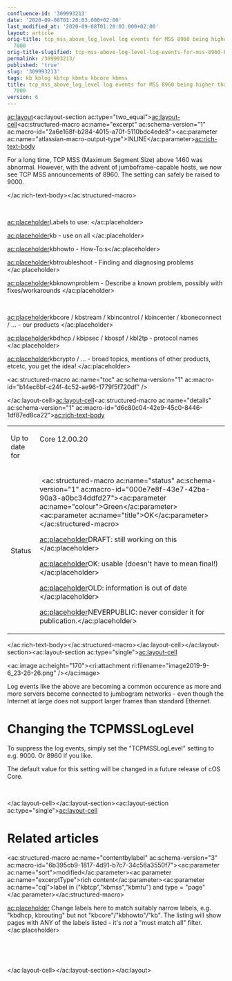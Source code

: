 ```yaml
---
confluence-id: '309993213'
date: '2020-09-08T01:20:03.000+02:00'
last_modified_at: '2020-09-08T01:20:03.000+02:00'
layout: article
orig-title: tcp_mss_above_log_level log events for MSS 8960 being higher than TCPMSSLogLevel
  7000
orig-title-slugified: tcp-mss-above-log-level-log-events-for-mss-8960-being-higher-than-tcpmssloglevel-7000
permalink: /309993213/
published: 'true'
slug: '309993213'
tags: kb kblog kbtcp kbmtu kbcore kbmss
title: tcp_mss_above_log_level log events for MSS 8960 being higher than TCPMSSLogLevel
  7000
version: 6
---
```


<ac:layout><ac:layout-section ac:type="two_equal"><ac:layout-cell><ac:structured-macro ac:name="excerpt" ac:schema-version="1" ac:macro-id="2a6e168f-b284-4015-a70f-5110bdc4ede8"><ac:parameter ac:name="atlassian-macro-output-type">INLINE</ac:parameter><ac:rich-text-body><p>For a long time, TCP MSS (Maximum Segment Size) above 1460 was abnormal. However, with the advent of jumboframe-capable hosts, we now see TCP MSS announcements of 8960. The setting can safely be raised to 9000.</p></ac:rich-text-body></ac:structured-macro><p><br /></p><p><ac:placeholder>Labels to use: </ac:placeholder></p><p><ac:placeholder>kb - use on all </ac:placeholder></p><p><ac:placeholder>kbhowto - How-To:s</ac:placeholder></p><p><ac:placeholder>kbtroubleshoot - Finding and diagnosing problems </ac:placeholder></p><p><ac:placeholder>kbknownproblem - Describe a known problem, possibly with fixes/workarounds </ac:placeholder></p><p><br /></p><p><ac:placeholder>kbcore / kbstream / kbincontrol / kbincenter / kboneconnect / ... - our products </ac:placeholder></p><p><ac:placeholder>kbdhcp / kbipsec / kbospf / kbl2tp - protocol names </ac:placeholder></p><p><ac:placeholder>kbcrypto / ... - broad topics, mentions of other products, etcetc, you get the idea! </ac:placeholder></p><p><ac:structured-macro ac:name="toc" ac:schema-version="1" ac:macro-id="b14ec6bf-c24f-4c52-ae96-1779f5f720df" /></p></ac:layout-cell><ac:layout-cell><ac:structured-macro ac:name="details" ac:schema-version="1" ac:macro-id="d6c80c04-42e9-45c0-8446-1df87ed8ca22"><ac:rich-text-body><table class="wrapped"><colgroup> <col /> <col /> </colgroup><tbody><tr><td><p>Up to date for</p></td><td><p>Core 12.00.20</p><p><br /></p></td></tr><tr><td colspan="1">Status</td><td colspan="1"><div class="content-wrapper"><p>&nbsp;<ac:structured-macro ac:name="status" ac:schema-version="1" ac:macro-id="000e7e8f-43e7-42ba-90a3-a0bc34ddfd27"><ac:parameter ac:name="colour">Green</ac:parameter><ac:parameter ac:name="title">OK</ac:parameter></ac:structured-macro>&nbsp;</p><p><ac:placeholder>DRAFT: still working on this </ac:placeholder></p><p><ac:placeholder>OK: usable (doesn't have to mean final!) </ac:placeholder></p><p><ac:placeholder>OLD: information is out of date </ac:placeholder></p><p><ac:placeholder>NEVERPUBLIC: never consider it for publication.</ac:placeholder></p></div></td></tr></tbody></table></ac:rich-text-body></ac:structured-macro></ac:layout-cell></ac:layout-section><ac:layout-section ac:type="single"><ac:layout-cell><p><ac:image ac:height="170"><ri:attachment ri:filename="image2019-9-6_23-26-26.png" /></ac:image></p><p>Log events like the above are becoming a common occurence as more and more servers become connected to jumbogram networks - even though the Internet at large does not support larger frames than standard Ethernet.</p><h1>Changing the TCPMSSLogLevel</h1><p>To suppress the log events, simply set the &quot;TCPMSSLogLevel&quot; setting to e.g. 9000. Or 8960 if you like.</p><p>The default value for this setting will be changed in a future release of cOS Core.</p><p><br /></p></ac:layout-cell></ac:layout-section><ac:layout-section ac:type="single"><ac:layout-cell><h1>Related articles</h1><p><ac:structured-macro ac:name="contentbylabel" ac:schema-version="3" ac:macro-id="6b395cb9-1817-4d91-b7c7-34c56a3550f7"><ac:parameter ac:name="sort">modified</ac:parameter><ac:parameter ac:name="excerptType">rich content</ac:parameter><ac:parameter ac:name="cql">label in (&quot;kbtcp&quot;,&quot;kbmss&quot;,&quot;kbmtu&quot;) and type = &quot;page&quot;</ac:parameter></ac:structured-macro></p><p><ac:placeholder> Change labels here to match suitably narrow labels, e.g. &quot;kbdhcp, kbrouting&quot; but not &quot;kbcore&quot;/&quot;kbhowto&quot;/&quot;kb&quot;. The listing will show pages with ANY of the labels listed - it's _not_ a &quot;must match all&quot; filter. </ac:placeholder></p><p><br /></p><p><br /></p></ac:layout-cell></ac:layout-section></ac:layout>
